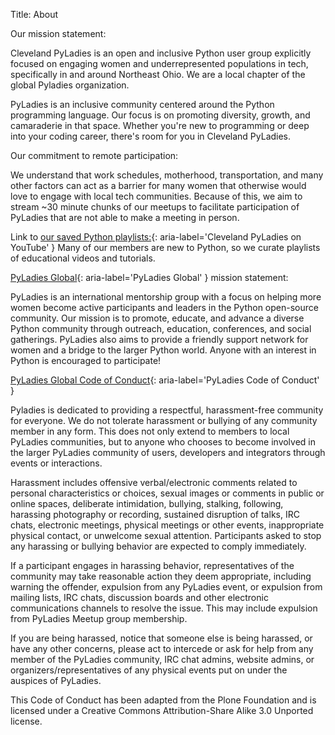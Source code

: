 Title: About

Our mission statement:

Cleveland PyLadies is an open and inclusive Python user group
explicitly focused on engaging women and underrepresented populations in tech,
specifically in and around Northeast Ohio. We are a local chapter of the global
Pyladies organization.

PyLadies is an inclusive community centered around
the Python programming language. Our focus is on promoting diversity,
growth, and camaraderie in that space.
Whether you're new to programming or deep into
your coding career, there's room for you in Cleveland PyLadies.

Our commitment to remote participation:

We understand that work schedules, motherhood, transportation,
and many other factors can act as a barrier for many women
that otherwise would love to engage with local tech communities.
Because of this, we aim to stream ~30 minute chunks of our meetups
to facilitate participation of PyLadies that are not able to make
a meeting in person.

Link to [our saved Python playlists:](https://www.youtube.com/channel/UCrX6AAcxXO_-8gitJWdjkuw/playlists){: aria-label='Cleveland PyLadies on YouTube' }
Many of our members are new to Python, so we curate playlists of educational videos and tutorials.

[PyLadies Global](http://www.pyladies.com){: aria-label='PyLadies Global' } mission statement:

PyLadies is an international mentorship group with a focus on helping
more women become active participants and leaders in the Python open-source community.
Our mission is to promote, educate, and advance a diverse Python community through
outreach, education, conferences, and social gatherings.
PyLadies also aims to provide a friendly support network for women and
a bridge to the larger Python world. Anyone with an interest in Python is encouraged to participate!

[PyLadies Global Code of Conduct](http://www.pyladies.com/CodeOfConduct/){: aria-label='PyLadies Code of Conduct' }

Pyladies is dedicated to providing a respectful, harassment-free community for everyone. We do not tolerate harassment or bullying of any community member in any form. This does not only extend to members to local PyLadies communities, but to anyone who chooses to become involved in the larger PyLadies community of users, developers and integrators through events or interactions.

Harassment includes offensive verbal/electronic comments related to personal characteristics or choices, sexual images or comments in public or online spaces, deliberate intimidation, bullying, stalking, following, harassing photography or recording, sustained disruption of talks, IRC chats, electronic meetings, physical meetings or other events, inappropriate physical contact, or unwelcome sexual attention. Participants asked to stop any harassing or bullying behavior are expected to comply immediately.

If a participant engages in harassing behavior, representatives of the community may take reasonable action they deem appropriate, including warning the offender, expulsion from any PyLadies event, or expulsion from mailing lists, IRC chats, discussion boards and other electronic communications channels to resolve the issue. This may include expulsion from PyLadies Meetup group membership.

If you are being harassed, notice that someone else is being harassed, or have any other concerns, please act to intercede or ask for help from any member of the PyLadies community, IRC chat admins, website admins, or organizers/representatives of any physical events put on under the auspices of PyLadies.

This Code of Conduct has been adapted from the Plone Foundation and is licensed under a Creative Commons Attribution-Share Alike 3.0 Unported license.
